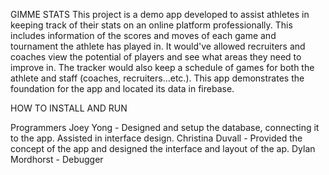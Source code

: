GIMME STATS
This project is a demo app developed to assist athletes in keeping track of their stats on an online platform professionally. This includes information of the scores and moves of each game
and tournament the athlete has played in. It would've allowed recruiters and coaches view the potential of players and see what areas they need to improve in. The tracker would also keep a schedule
of games for both the athlete and staff (coaches, recruiters...etc.). This app demonstrates the foundation for the app and located its data in firebase.

HOW TO INSTALL AND RUN


Programmers 
Joey Yong - Designed and setup the database, connecting it to the app. Assisted in interface design.
Christina Duvall - Provided the concept of the app and designed the interface and layout of the ap.
Dylan Mordhorst - Debugger
